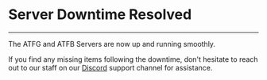 # Server Downtime Resolved
---

The ATFG and ATFB Servers are now up and running smoothly.

If you find any missing items following the downtime, don't hesitate to reach out to our staff on our [Discord](https://discord.ampznetwork.com/) support channel for assistance.


